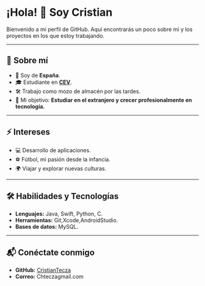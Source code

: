 # ¡Hola! 👋 Soy Cristian

Bienvenido a mi perfil de GitHub. Aquí encontrarás un poco sobre mí y los proyectos en los que estoy trabajando.

---

## 🌟 Sobre mí
- 📍 Soy de **España**.
- 🎓 Estudiante en **[CEV](https://www.cev.com/)**.
- 🛠️ Trabajo como mozo de almacén por las tardes.
- 🚀 Mi objetivo: **Estudiar en el extranjero y crecer profesionalmente en tecnología.**

---

## ⚡ Intereses
- 💻 Desarrollo de aplicaciones.
- ⚽ Fútbol, mi pasión desde la infancia.
- 🌍 Viajar y explorar nuevas culturas.

---

## 🛠️ Habilidades y Tecnologías
- **Lenguajes:** Java, Swift, Python, C.
- **Herramientas:** Git,Xcode,AndroidStudio.
- **Bases de datos:** MySQL.
  
---

## 📬 Conéctate conmigo
- **GitHub:** [CristianTecza](https://github.com/CristianTecza)
- **Correo:** Chteczagmail.com






